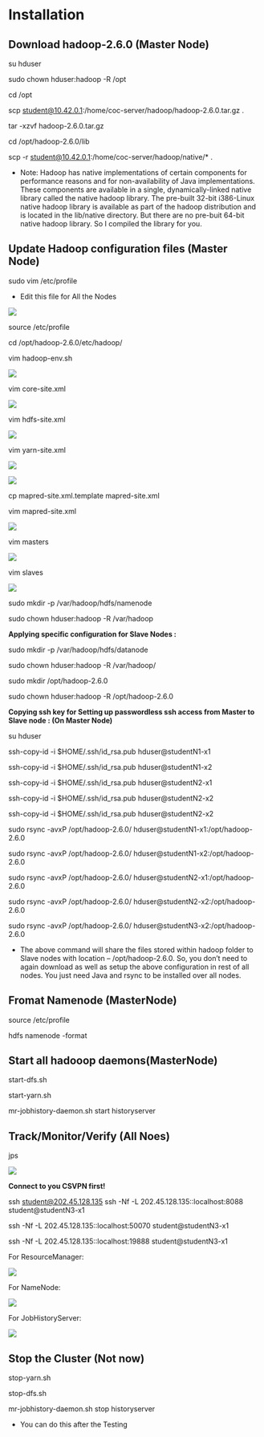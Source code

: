 # Installation

## Download hadoop-2.6.0 \(Master Node\)

su hduser

sudo chown hduser:hadoop -R /opt

cd /opt

scp student@10.42.0.1:/home/coc-server/hadoop/hadoop-2.6.0.tar.gz .

tar -xzvf hadoop-2.6.0.tar.gz

cd /opt/hadoop-2.6.0/lib

scp -r student@10.42.0.1:/home/coc-server/hadoop/native/\* .

* Note: Hadoop has native implementations of certain components for performance reasons and for non-availability of Java implementations. These components are available in a single, dynamically-linked native library called the native hadoop library. The pre-built 32-bit i386-Linux native hadoop library is available as part of the hadoop distribution and is located in the lib/native directory. But there are no pre-buit 64-bit native hadoop library. So I compiled the library for you.

## Update Hadoop configuration files \(Master Node\)

sudo vim /etc/profile

* Edit this file for All the Nodes

![](https://raw.githubusercontent.com/congqiyuan/tutorial/master/hadoop_cluster/4.png)

source /etc/profile

cd /opt/hadoop-2.6.0/etc/hadoop/

vim hadoop-env.sh

![](https://raw.githubusercontent.com/congqiyuan/tutorial/master/hadoop_cluster/5.png)

vim core-site.xml

![](https://raw.githubusercontent.com/congqiyuan/tutorial/master/hadoop_cluster/6.png)

vim hdfs-site.xml

![](https://raw.githubusercontent.com/congqiyuan/tutorial/master/hadoop_cluster/7.png)

vim yarn-site.xml

![](https://raw.githubusercontent.com/congqiyuan/tutorial/master/hadoop_cluster/8.png)

![](https://raw.githubusercontent.com/congqiyuan/tutorial/master/hadoop_cluster/9.png)

cp mapred-site.xml.template mapred-site.xml

vim mapred-site.xml

![](https://raw.githubusercontent.com/congqiyuan/tutorial/master/hadoop_cluster/10.png)

vim masters

![](https://raw.githubusercontent.com/congqiyuan/tutorial/master/hadoop_cluster/11.png)

vim slaves

![](https://raw.githubusercontent.com/congqiyuan/tutorial/master/hadoop_cluster/12.png)

sudo mkdir -p /var/hadoop/hdfs/namenode

sudo chown hduser:hadoop -R /var/hadoop



**Applying specific configuration for Slave Nodes :** 

sudo mkdir -p /var/hadoop/hdfs/datanode

sudo chown hduser:hadoop -R /var/hadoop/

sudo mkdir /opt/hadoop-2.6.0

sudo chown hduser:hadoop -R /opt/hadoop-2.6.0



**Copying ssh key for Setting up passwordless ssh access from Master to Slave node : \(On Master Node\)**

su hduser

ssh-copy-id -i $HOME/.ssh/id\_rsa.pub hduser@studentN1-x1

ssh-copy-id -i $HOME/.ssh/id\_rsa.pub hduser@studentN1-x2

ssh-copy-id -i $HOME/.ssh/id\_rsa.pub hduser@studentN2-x1

ssh-copy-id -i $HOME/.ssh/id\_rsa.pub hduser@studentN2-x2

ssh-copy-id -i $HOME/.ssh/id\_rsa.pub hduser@studentN2-x2

sudo rsync -avxP /opt/hadoop-2.6.0/ hduser@studentN1-x1:/opt/hadoop-2.6.0

sudo rsync -avxP /opt/hadoop-2.6.0/ hduser@studentN1-x2:/opt/hadoop-2.6.0

sudo rsync -avxP /opt/hadoop-2.6.0/ hduser@studentN2-x1:/opt/hadoop-2.6.0

sudo rsync -avxP /opt/hadoop-2.6.0/ hduser@studentN2-x2:/opt/hadoop-2.6.0

sudo rsync -avxP /opt/hadoop-2.6.0/ hduser@studentN3-x2:/opt/hadoop-2.6.0

* The above command will share the files stored within hadoop folder to Slave nodes with location – /opt/hadoop-2.6.0. So, you don’t need to again download as well as setup the above configuration in rest of all nodes. You just need Java and rsync to be installed over all nodes.

## Fromat Namenode \(MasterNode\)

source /etc/profile

hdfs namenode -format

## Start all hadooop daemons\(MasterNode\)

start-dfs.sh

start-yarn.sh

mr-jobhistory-daemon.sh start historyserver

## Track/Monitor/Verify \(All Noes\)

jps



![](https://raw.githubusercontent.com/congqiyuan/tutorial/master/hadoop_cluster/13.png)

**Connect to you CSVPN first!**

ssh student@202.45.128.135 ssh -Nf -L 202.45.128.135::localhost:8088 student@studentN3-x1

ssh -Nf -L 202.45.128.135::localhost:50070 student@studentN3-x1

ssh -Nf -L 202.45.128.135::localhost:19888 student@studentN3-x1

For ResourceManager:

![](https://raw.githubusercontent.com/congqiyuan/tutorial/master/hadoop_cluster/14.png)

For NameNode:

![](https://raw.githubusercontent.com/congqiyuan/tutorial/master/hadoop_cluster/15.png)

For JobHistoryServer:

![](https://raw.githubusercontent.com/congqiyuan/tutorial/master/hadoop_cluster/16.png)

## Stop the Cluster \(Not now\)

stop-yarn.sh

stop-dfs.sh

mr-jobhistory-daemon.sh stop historyserver

* You can do this after the Testing


